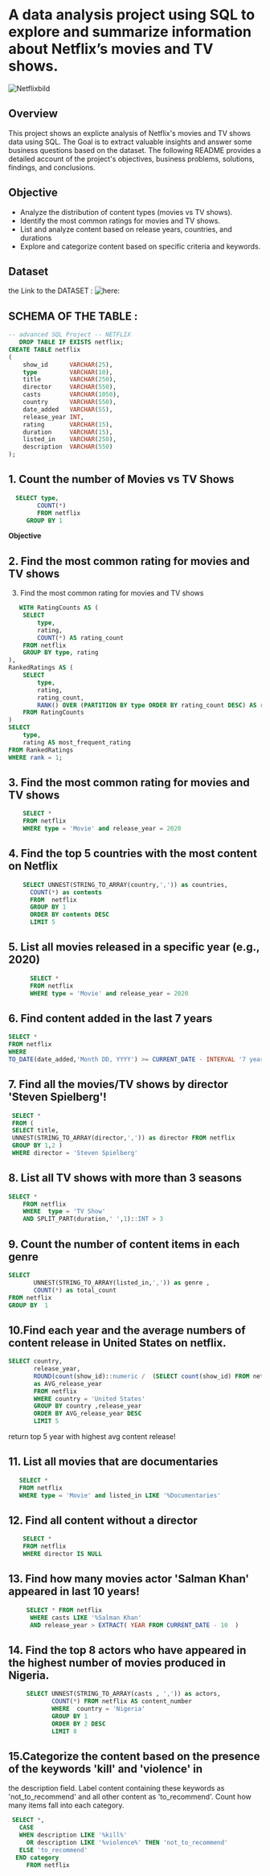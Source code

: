 # A data analysis project using SQL to explore and summarize information about Netflix’s movies and TV shows.
![Netflixbild](https://github.com/freemandjomo/Netflix_sql_project/blob/main/netflix_bild.jpg)
## Overview  
This project shows an explicte analysis of Netflix's movies and TV shows data using SQL. The Goal is to extract valuable insights and answer some business questions based on the dataset. The following README provides a detailed account of the project's objectives, business problems, solutions, findings, and conclusions.


## Objective
- Analyze the distribution of content types (movies vs TV shows).
- Identify the most common ratings for movies and TV shows.
- List and analyze content based on release years, countries, and durations
- Explore and categorize content based on specific criteria and keywords.

## Dataset
the Link to the DATASET : ![here:](https://www.kaggle.com/datasets/shivamb/netflix-shows?resource=download) 
## SCHEMA OF THE TABLE :
```sql
-- advanced SQL Project -- NETFLIX 
   DROP TABLE IF EXISTS netflix;
CREATE TABLE netflix
(
    show_id      VARCHAR(25),
    type         VARCHAR(10),
    title        VARCHAR(250),
    director     VARCHAR(550),
    casts        VARCHAR(1050),
    country      VARCHAR(550),
    date_added   VARCHAR(55),
    release_year INT,
    rating       VARCHAR(15),
    duration     VARCHAR(15),
    listed_in    VARCHAR(250),
    description  VARCHAR(550)
);
``` 
## 1. Count the number of Movies vs TV Shows
```sql 
  SELECT type,   
	    COUNT(*) 
	    FROM netflix 
	 GROUP BY 1
```
**Objective**
## 2. Find the most common rating for movies and TV shows
3. Find the most common rating for movies and TV shows

```sql 
   WITH RatingCounts AS (
    SELECT 
        type,
        rating,
        COUNT(*) AS rating_count
    FROM netflix
    GROUP BY type, rating
),
RankedRatings AS (
    SELECT 
        type,
        rating,
        rating_count,
        RANK() OVER (PARTITION BY type ORDER BY rating_count DESC) AS rank
    FROM RatingCounts
)
SELECT 
    type,
    rating AS most_frequent_rating
FROM RankedRatings
WHERE rank = 1;
```
## 3. Find the most common rating for movies and TV shows
```sql
    SELECT * 
	FROM netflix
	WHERE type = 'Movie' and release_year = 2020
``` 
## 4. Find the top 5 countries with the most content on Netflix
```sql
    SELECT UNNEST(STRING_TO_ARRAY(country,',')) as countries, 
	  COUNT(*) as contents    
	  FROM  netflix
	  GROUP BY 1
	  ORDER BY contents DESC
	  LIMIT 5
 ```  
## 5. List all movies released in a specific year (e.g., 2020)
   ```sql
         SELECT * 
	     FROM netflix
	     WHERE type = 'Movie' and release_year = 2020
   ```
## 6. Find content added in the last 7 years
```sql
SELECT * 
FROM netflix 
WHERE 
TO_DATE(date_added,'Month DD, YYYY') >= CURRENT_DATE - INTERVAL '7 years'
```	   
## 7. Find all the movies/TV shows by director 'Steven Spielberg'!
```sql
 SELECT * 
 FROM (
 SELECT title,
 UNNEST(STRING_TO_ARRAY(director,',')) as director FROM netflix
 GROUP BY 1,2 )  
 WHERE director = 'Steven Spielberg'
``` 
## 8. List all TV shows with more than 3 seasons
```sql 
SELECT * 
    FROM netflix
    WHERE  type = 'TV Show'
    AND SPLIT_PART(duration,' ',1)::INT > 3
``` 
## 9. Count the number of content items in each genre
```sql
SELECT
       UNNEST(STRING_TO_ARRAY(listed_in,',')) as genre ,
	   COUNT(*) as total_count 
FROM netflix
GROUP BY  1 
```   
## 10.Find each year and the average numbers of content release in United States on netflix.
```sql 
SELECT country,
       release_year,
       ROUND(count(show_id)::numeric /  (SELECT count(show_id) FROM netflix WHERE country = 'United States')::numeric * 100,2)
	   as AVG_release_year   
       FROM netflix 
	   WHERE country = 'United States'
       GROUP BY country ,release_year   
	   ORDER BY AVG_release_year DESC
	   LIMIT 5
``` 
return top 5 year with highest avg content release!
## 11. List all movies that are documentaries
 ```sql 
    SELECT * 
	FROM netflix
	WHERE type = 'Movie' and listed_in LIKE '%Documentaries'
 ``` 
## 12. Find all content without a director
```sql 
    SELECT * 
	FROM netflix 
	WHERE director IS NULL
```
 
## 13. Find how many movies actor 'Salman Khan' appeared in last 10 years!
 ```sql     
	  SELECT * FROM netflix
	   WHERE casts LIKE '%Salman Khan'
	   AND release_year > EXTRACT( YEAR FROM CURRENT_DATE - 10  )
 ```	   
## 14. Find the top 8 actors who have appeared in the highest number of movies produced in Nigeria.
  ```sql      
	   SELECT UNNEST(STRING_TO_ARRAY(casts , ',')) as actors,
	          COUNT(*) FROM netflix AS content_number 
			  WHERE  country = 'Nigeria' 
			  GROUP BY 1 
	          ORDER BY 2 DESC
			  LIMIT 8
  ```			  
## 15.Categorize the content based on the presence of the keywords 'kill' and 'violence' in 
the description field. Label content containing these keywords as 'not_to_recommend' and all other 
content as 'to_recommend'. Count how many items fall into each category.
  ```sql
   SELECT *,
	 CASE  
	 WHEN description LIKE '%kill%'
	   OR description LIKE '%violence%' THEN 'not_to_recommend'
	 ELSE 'to_recommend'
	END category 
	   FROM netflix
 ``` 
